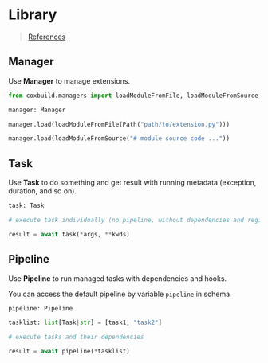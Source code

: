 # Library

> [References](https://stardustdl.github.io/coxbuild/api/)

## Manager

Use **Manager** to manage extensions.

```python
from coxbuild.managers import loadModuleFromFile, loadModuleFromSource, Manager

manager: Manager

manager.load(loadModuleFromFile(Path("path/to/extension.py")))

manager.load(loadModuleFromSource("# module source code ..."))
```

## Task

Use **Task** to do something and get result with running metadata (exception, duration, and so on).

```python
task: Task

# execute task individually (no pipeline, without dependencies and registered hooks)

result = await task(*args, **kwds)
```

## Pipeline

Use **Pipeline** to run managed tasks with dependencies and hooks.

You can access the default pipeline by variable `pipeline` in schema.

```python
pipeline: Pipeline

tasklist: list[Task|str] = [task1, "task2"]

# execute tasks and their dependencies

result = await pipeline(*tasklist)
```
